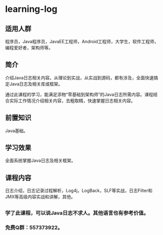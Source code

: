 # learning-log

## 适用人群
程序员，Java程序员，JavaEE工程师，Android工程师，大学生，软件工程师，编程爱好者，架构师等。

## 简介
介绍Java日志相关内容。从理论到实战，从实战到源码，都有涉及，全面快速搞定Java日志及相关库或框架。

通过此课程的学习，能满足添物“零基础到架构师”的Java日志所需内容。课程结合实际工作情况介绍相关内容，去粗取精，快速掌握日志相关内容。

## 前置知识
Java基础。

## 学习效果
全面系统掌握Java日志及相关框架。

## 课程内容
日志介绍，日志记录过程解析，Log4j，LogBack，SLF等实战，日志Filter和JMX等高级内容实战和讲解，其他。

##

### 学了此课程，可以说Java日志不求人。其他语言也有参考价值。

### 免费Q群：557373922。